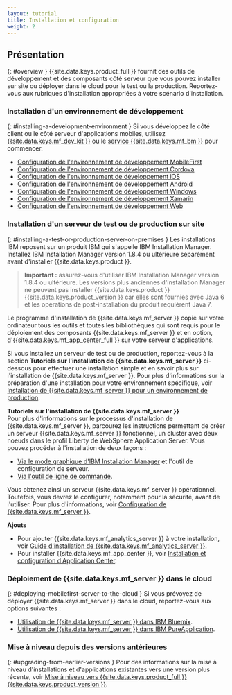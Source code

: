 ```yaml
---
layout: tutorial
title: Installation et configuration
weight: 2
---
```

<!-- NLS_CHARSET=UTF-8 -->
## Présentation
{: #overview }
{{site.data.keys.product_full }} fournit des outils de développement et des composants côté serveur que vous pouvez installer sur site ou déployer dans le cloud pour le test ou la production. Reportez-vous aux rubriques d'installation appropriées à votre scénario d'installation. 

### Installation d'un environnement de développement 
{: #installing-a-development-environment }
Si vous développez le côté client ou le côté serveur d'applications mobiles, utilisez [{{site.data.keys.mf_dev_kit }}](development/mobilefirst/) ou le [service {{site.data.keys.mf_bm }}](../bluemix/using-mobile-foundation) pour commencer. 

* [Configuration de l'environnement de développement MobileFirst](development/mobilefirst/)
* [Configuration de l'environnement de développement Cordova](development/cordova)
* [Configuration de l'environnement de développement iOS](development/ios)
* [Configuration de l'environnement de développement Android](development/android)
* [Configuration de l'environnement de développement Windows](development/windows)
* [Configuration de l'environnement de développement Xamarin](development/xamarin)
* [Configuration de l'environnement de développement Web](development/web)

### Installation d'un serveur de test ou de production sur site 
{: #installing-a-test-or-production-server-on-premises }
Les installations IBM reposent sur un produit IBM qui s'appelle IBM Installation Manager. Installez IBM Installation Manager version 1.8.4 ou ultérieure séparément avant d'installer {{site.data.keys.product }}.

> **Important :** assurez-vous d'utiliser IBM Installation Manager version 1.8.4 ou ultérieure. Les versions plus anciennes d'Installation Manager ne peuvent pas installer {{site.data.keys.product }} {{site.data.keys.product_version }} car elles sont fournies avec Java 6 et les opérations de post-installation du produit requièrent Java 7.

Le programme d'installation de {{site.data.keys.mf_server }} copie sur votre ordinateur tous les outils et toutes les bibliothèques qui sont requis pour le déploiement des composants {{site.data.keys.mf_server }} et en option, d'{{site.data.keys.mf_app_center_full }} sur votre serveur d'applications. 

Si vous installez un serveur de test ou de production, reportez-vous à la section **Tutoriels sur l'installation de {{site.data.keys.mf_server }}** ci-dessous pour effectuer une installation simple et en savoir plus sur l'installation de {{site.data.keys.mf_server }}. Pour plus d'informations sur la préparation d'une installation pour votre environnement spécifique, voir [Installation de {{site.data.keys.mf_server }} pour un environnement de production](production).

**Tutoriels sur l'installation de {{site.data.keys.mf_server }}**  
Pour plus d'informations sur le processus d'installation de {{site.data.keys.mf_server }}, parcourez les instructions permettant de créer un serveur {{site.data.keys.mf_server }} fonctionnel, un cluster avec deux noeuds dans le profil Liberty de WebSphere Application Server. Vous pouvez procéder à l'installation de deux façons : 

* [Via le mode graphique d'IBM Installation Manager](production/tutorials/graphical-mode) et l'outil de configuration de serveur. 
* [Via l'outil de ligne de commande](production/tutorials/command-line).

Vous obtenez ainsi un serveur {{site.data.keys.mf_server }} opérationnel. Toutefois, vous devrez le configurer, notamment pour la sécurité, avant de l'utiliser. Pour plus d'informations, voir [Configuration de {{site.data.keys.mf_server }}](production/server-configuration).

**Ajouts**  

* Pour ajouter {{site.data.keys.mf_analytics_server }} à votre installation, voir [Guide d'installation de {{site.data.keys.mf_analytics_server }}](production/analytics/installation/).  
* Pour installer {{site.data.keys.mf_app_center }}, voir [Installation et configuration d'Application Center](production/appcenter).

### Déploiement de {{site.data.keys.mf_server }} dans le cloud

{: #deploying-mobilefirst-server-to-the-cloud }
Si vous prévoyez de déployer {{site.data.keys.mf_server }} dans le cloud, reportez-vous aux options suivantes :  

* [Utilisation de {{site.data.keys.mf_server }} dans IBM Bluemix](../bluemix).
* [Utilisation de {{site.data.keys.mf_server }} dans IBM PureApplication](production/pure-application).

### Mise à niveau depuis des versions antérieures
{: #upgrading-from-earlier-versions }
Pour des informations sur la mise à niveau d'installations et d'applications existantes vers une version plus récente, voir [Mise à niveau vers {{site.data.keys.product_full }} {{site.data.keys.product_version }}](../all-tutorials/#upgrading_to_current_version).


